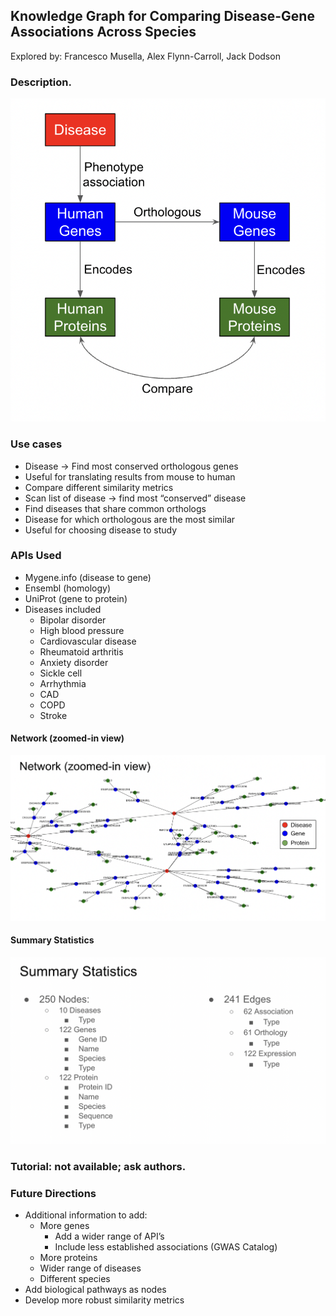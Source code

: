 

## Knowledge Graph for Comparing Disease-Gene Associations Across Species

Explored by: Francesco Musella, Alex Flynn-Carroll, Jack Dodson


### Description. 

![img](img/dg-setup.png)


### Use cases

- Disease → Find most conserved orthologous genes
 - Useful for translating results from mouse to human
 - Compare different similarity metrics
- Scan list of disease → find most “conserved” disease
- Find diseases that share common orthologs
 - Disease for which orthologous are the most similar
 - Useful for choosing disease to study



### APIs Used

- Mygene.info (disease to gene)
- Ensembl (homology)
- UniProt (gene to protein)
- Diseases included
    - Bipolar disorder
    - High blood pressure
    - Cardiovascular disease
    - Rheumatoid arthritis
    - Anxiety disorder
    - Sickle cell
    - Arrhythmia
    - CAD
    - COPD
    - Stroke


#### Network (zoomed-in view)

![img](img/dg-network.png)


#### Summary Statistics

![img](img/dg-stat.png)


### Tutorial: not available; ask authors.

### Future Directions

- Additional information to add:
    - More genes
        - Add a wider range of API’s
        - Include less established associations (GWAS Catalog)
    - More proteins
    - Wider range of diseases
    - Different species
- Add biological pathways as nodes
- Develop more robust similarity metrics
